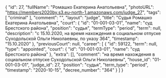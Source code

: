 {
    "id": 27,
    "fullName": "Ромашко Екатерина Анатольевна",
    "photoURL": "https://members2020by.s3.eu-north-1.amazonaws.com/judge_27",
    "tags": [
        "criminal"
    ],
    "comment": "",
    "layout": "judge",
    "title": "Судья Ромашко Екатерина Анатольевна",
    "court": {
        "id": "01-001-03-01",
        "name": "суд Брестского района",
        "position": "судья",
        "termType": "period",
        "term": null,
        "description": "c 15.10.2020, на время нахождения в социальном отпуске Суходольской Ольги Николаевны, по указу 364",
        "timestamp": "15.10.2020"
    },
    "previousCourt": null,
    "career": [
        {
            "id": 59122,
            "term": null,
            "type": "appointed",
            "court": {
                "id": "01-001-03-01",
                "name": "суд Брестского района"
            },
            "extra": [],
            "comment": "на время нахождения в социальном отпуске Суходольской Ольги Николаевны",
            "house_id": "01-001-03-01",
            "judge_id": 27,
            "position": "судья",
            "term_type": "period",
            "timestamp": "2020-10-15",
            "decree_number": "364"
        }
    ]
}